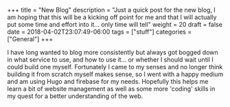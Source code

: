 +++
title = "New Blog"
description = "Just a quick post for the new blog, I am hoping that this will be a kicking off point for me and that I will actually put some time and effort into it... only time will tell"
weight = 20
draft = false
date = 2018-04-02T23:07:49-06:00
tags = ["stuff"]
categories = ["General"]
+++

I have long wanted to blog more consistently but always got bogged down in what service to use, and how to use it... or whether I should wait until I could build one myself. Fortunately I came to my senses and no longer think building it from scratch myself makes sense, so I went with a happy medium and am using Hugo and firebase for my needs. Hopefully this helps me learn a bit of website management as well as some more 'coding' skills in my quest for a better understanding of the web.
